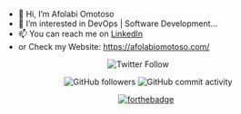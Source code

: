 - 👋 Hi, I’m Afolabi Omotoso
- 👀 I’m interested in DevOps | Software Development...
- 📫 You can reach me on [LinkedIn](https://www.linkedin.com/in/omotoso-afolabi/)
- or Check my Website: https://afolabiomotoso.com/

<!---
avurlerby/avurlerby is a ✨ special ✨ repository because its `README.md` (this file) appears on your GitHub profile.
You can click the Preview link to take a look at your changes.
--->


<center>

  
   <img alt="Twitter Follow" src="https://img.shields.io/twitter/follow/avurlerby?style=social">&nbsp;
  &nbsp;&nbsp;&nbsp;&nbsp;&nbsp;&nbsp;&nbsp;
  
  <img alt="GitHub followers" src="https://img.shields.io/github/followers/avurlerby?style=social">
  
  <img alt="GitHub commit activity" src="https://img.shields.io/github/commit-activity/m/avurlerby/portfolio-web?style=flat-square">
  
  
  [![forthebadge](https://forthebadge.com/images/badges/built-with-love.svg)](https://forthebadge.com) &nbsp;
</center>
